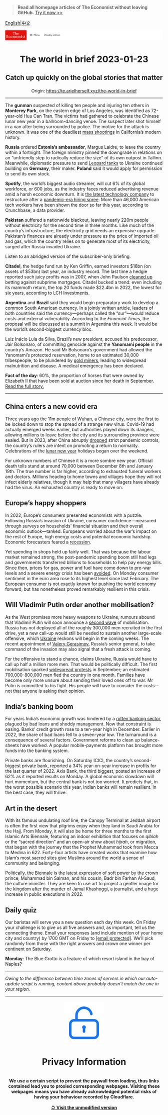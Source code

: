 > **Read all homepage articles of The Economist without leaving GitHub.** [Try it now >>](https://arielherself.github.io/te)

[English](https://github.com/arielherself/espresso/blob/main/README.md)|[中文](https://github-com.translate.goog/arielherself/espresso/blob/main/README.md?_x_tr_sl=en&_x_tr_tl=zh-CN&_x_tr_hl=zh-CN&_x_tr_pto=wapp)



![The Economist](menubar.png)

# <p align="center">The world in brief 2023-01-23</p>

## <p align="center">Catch up quickly on the global stories that matter</p>

<p align="center">Origin: <a href="https://te.arielherself.xyz/the-world-in-brief">https://te.arielherself.xyz/the-world-in-brief</a><hr>

The <strong>gunman</strong> suspected of killing ten people and injuring ten others in <strong>Monterey Park</strong>, on the eastern edge of Los Angeles, was identified as 72-year-old Huu Can Tran. The victims had gathered to celebrate the Chinese lunar new year in a ballroom-dancing venue. The suspect later shot himself in a van after being surrounded by police. The motive for the attack is unknown. It was one of the deadliest [mass shootings](https://te.arielherself.xyz/special-report/2022/09/12/how-to-stop-the-killing) in California’s modern history.

<strong>Russia</strong> ordered <strong>Estonia’s ambassador</strong>, Margus Laidre, to leave the country within a fortnight. The foreign ministry pinned the downgrade in relations on an “unfriendly step to radically reduce the size” of its own outpost in Tallinn. Meanwhile, diplomatic pressure to send [Leopard tanks](https://te.arielherself.xyz/europe/2023/01/21/apart-from-leopard-tanks-ukraine-is-getting-lots-of-weapons) to Ukraine continued building on <strong>Germany</strong>, their maker. <strong>Poland</strong> said it would apply for permission to send its own stock.

<strong>Spotify</strong>, the world’s biggest audio streamer, will cut 6% of its global workforce, or 600 jobs, as the industry faces reduced advertising revenue amid a harsh economic downturn. It is [the latest technology company](https://te.arielherself.xyz/business/2023/01/22/big-business-is-in-for-a-rough-earnings-season) to restructure after a [pandemic-era hiring spree](https://te.arielherself.xyz/business/2022/11/03/what-big-tech-and-buy-out-barons-have-in-common-with-ge). More than 46,000 American tech workers have been shown the door so far this year, according to Crunchbase, a data provider.

<strong>Pakistan</strong> suffered a nationwide blackout, leaving nearly 220m people without electricity for the second time in three months. Like much of the country’s infrastructure, the electricity grid needs an expensive upgrade. Pakistan’s finances are already under pressure as the price of imported oil and gas, which the country relies on to generate most of its electricity, surged after Russia invaded Ukraine.

Listen to an abridged version of the subscriber-only briefing.

<strong>Citadel</strong>, the hedge fund run by Ken Griffin, earned investors $16bn (on assets of $53bn) last year, an industry record. The last time a hedgie reported such juicy profits was in 2007, when John Paulson [cleaned up](https://te.arielherself.xyz/business/2009/03/12/the-long-and-the-short) betting against subprime mortgages. Citadel bucked a trend: even including its mammoth return, the top 20 funds made $22.4bn in 2022, the lowest for six years, according to LCH Investments.

<strong>Argentina</strong> and <strong>Brazil </strong>said they would begin preparatory work to develop a common South American currency. In a jointly written article, leaders of both countries said the currency—perhaps called the “sur”—would reduce costs and external vulnerability. According to the <em>Financial Times</em>, the proposal will be discussed at a summit in Argentina this week. It would be the world’s second-biggest currency bloc.

Luiz Inácio Lula da Silva, Brazil’s new president, accused his predecessor, Jair Bolsonaro, of committing genocide against the <strong>Yanomami people</strong> in the country’s Amazon. He said Mr Bolsonaro’s government had allowed the Yanomami’s protected reservation, home to an estimated 30,000 tribespeople, to be plundered by [gold miners](https://te.arielherself.xyz/culture/2022/10/12/richard-mosse-documents-the-hidden-war-in-the-brazilian-amazon), leading to widespread malnutrition and disease. A medical emergency has been declared.

<strong>Fact of the day</strong>: 60%, the proportion of horses that were owned by Elizabeth II that have been sold at auction since her death in September. [Read the full story.](https://te.arielherself.xyz/britain/2023/01/17/horse-racing-in-britain-is-in-deep-trouble)

----------

## China enters a new covid era

Three years ago the 11m people of Wuhan, a Chinese city, were the first to be locked down to stop the spread of a strange new virus. Covid-19 had actually emerged weeks earlier, but authorities played down its dangers, allowing millions to leave before the city and its surrounding province were sealed. But in 2023, after China abruptly [dropped](https://te.arielherself.xyz/china/2023/01/19/covid-19-has-already-torn-through-large-swathes-of-china) strict pandemic controls, the country’s rulers are intent on promoting a return to normality. Celebrations of the [lunar new year](https://te.arielherself.xyz/china/2023/01/19/riding-the-slow-train-in-china) holidays began over the weekend.

For unknown numbers of Chinese it is a more sombre new year. Official death tolls stand at around 70,000 between December 8th and January 19th. The true number is far higher, according to exhausted funeral workers and doctors. Millions heading to home towns and villages hope they will not infect elderly relatives, though it may help that many villagers have already had the virus. An exhausted country is ready to move on.

## Europe’s happy shoppers

In 2022, Europe’s consumers presented economists with a puzzle. Following Russia’s invasion of Ukraine, consumer confidence—measured through surveys on households’ financial situation and their overall economic outlook—tanked. Europeans worried about the war’s impact on the rest of Europe, high energy costs and potential economic hardship. Economic forecasters feared a [recession](https://te.arielherself.xyz/finance-and-economics/2022/11/03/even-recession-may-not-bring-down-europes-inflation).

Yet spending in shops held up fairly well. That was because the labour market remained strong, the post-pandemic spending boom still had legs and governments transferred billions to households to help pay energy bills. Since then, prices for gas, power and fuel have come down to pre-war levels and a severe energy crisis has been [avoided](https://te.arielherself.xyz/finance-and-economics/2023/01/11/the-energy-crisis-and-europes-astonishing-luck). On Monday consumer sentiment in the euro area rose to its highest level since last February. The European consumer is not exactly known for pushing the world economy forward, but has nonetheless proved remarkably resilient in this crisis.

## Will Vladimir Putin order another mobilisation?

As the West promises more heavy weapons to Ukraine, rumours abound that Vladimir Putin will soon announce a [second wave](https://te.arielherself.xyz/europe/2023/01/16/a-russian-town-counts-the-cost-of-vladimir-putins-war) of mobilisation. Russia has not deployed all of the roughly 300,000 men recruited in the first drive, yet a new call-up would still be needed to sustain another large-scale offensive, which [Ukraine](https://te.arielherself.xyz/leaders/2022/12/15/a-looming-russian-offensive) reckons will begin in the coming weeks. The recent appointment of [Valery Gerasimov](https://te.arielherself.xyz/the-economist-explains/2023/01/16/who-is-valery-gerasimov-russias-latest-commander-in-ukraine), Russia’s senior general, to take command of the invasion may also signal that a fresh attack is coming. 

For the offensive to stand a chance, claims Ukraine, Russia would have to call up half a million more men. That would be politically difficult. The first mobilisation sparked [widespread protests](https://te.arielherself.xyz/graphic-detail/2022/09/29/protests-erupt-across-russia) in September; an estimated 700,000-800,000 men fled the country in one month. Families have become only more unsure about sending their loved ones off to war. Mr Putin is committed to his fight. His people will have to consider the costs—not that anyone is asking their opinion. 

## India’s banking boom

For years India’s economic growth was hindered by a [rotten banking sector](https://te.arielherself.xyz/finance-and-economics/2021/01/30/will-indias-government-act-to-save-its-public-sector-banks), plagued by bad loans and shoddy management. Now that constraint is easing. Banks’ credit growth rose to a ten-year high in December. Earlier in 2022, the share of bad loans fell to a seven-year low. The turnaround is a consequence of several factors. Government reforms to clean up balance-sheets have worked. A popular mobile-payments platform has brought more funds into the banking system.

Private banks are flourishing. On Saturday ICICI, the country’s second-biggest private bank, reported a 34% year-on-year increase in profits for the last quarter of 2022. Axis Bank, the third biggest, posted an increase of 62% as it reported results on Monday. A global economic slowdown will hurt momentum, but the central bank is not too worried. It predicts that, in the worst possible scenario this year, Indian banks will remain resilient. In the best case, they will thrive.

## Art in the desert

With its famous undulating roof line, the Canopy Terminal at Jeddah airport is often the first view that pilgrims enjoy when they land in Saudi Arabia for the Hajj. From Monday, it will also be home for three months to the first Islamic Arts Biennale, featuring an indoor exhibition that focuses on <em>qiblah</em> or the “sacred direction” and an open-air show about<em> hijrah</em>, or migration, that began with the journey that the Prophet Muhammad took from Mecca to Medina in 622. Forty-four artists have created works that examine how Islam’s most sacred sites give Muslims around the world a sense of community and belonging.

Politically, the Biennale is the latest expression of soft power by the crown prince, Muhammad bin Salman, and his cousin, Badr bin Farhan Al-Saud, the culture minister. They are keen to use art to project a gentler image for the kingdom after the murder of Jamal Khashoggi, a journalist, and a huge increase in public executions in 2022.

## Daily quiz

Our baristas will serve you a new question each day this week. On Friday your challenge is to give us all five answers and, as important, tell us the connecting theme. Email your responses (and include mention of your home city and country) by 1700 GMT on Friday to [<span class="__cf_email__" data-cfemail="df8eaab6a59aacafadbaacacb09fbabcb0b1b0b2b6acabf1bcb0b2">[email&#160;protected]</span>](https://mail.google.com/mail/?view=cm&amp;fs=1&amp;tf=1&amp;to=QuizEspresso@te.arielherself.xyz). We’ll pick randomly from those with the right answers and crown one winner per continent on Saturday.

<strong>Monday</strong>: The Blue Grotto is a feature of which resort island in the bay of Naples?

----------

*Owing to the difference between time zones of servers in which our auto-update script is running, content above probably doesn't match the one in your region.*

|<br><div align="center"><img src="unlock.png" /><h1>Privacy Information</h1></div></br>We use a certain script to prevent the paywall from loading, thus links contained lead you to proxied corresponding webpages. Visiting these webpages means you have already acknowledged potential risks of having your behaviour recorded by Cloudflare.<br><br>[&#x21BA; Visit the unmodified version](README.raw.md)<br><br>|
|-----|
